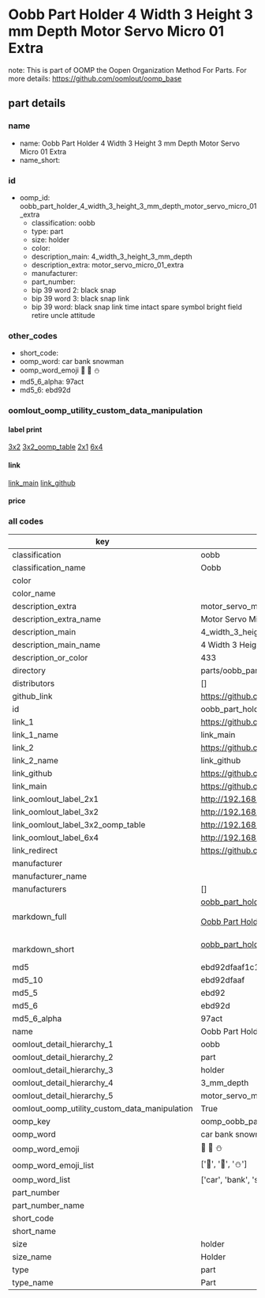 # Oobb Part Holder 4 Width 3 Height 3 mm Depth Motor Servo Micro 01 Extra  

note: This is part of OOMP the Oopen Organization Method For Parts. For more details: https://github.com/oomlout/oomp_base

##  part details
  







### name
* name: Oobb Part Holder 4 Width 3 Height 3 mm Depth Motor Servo Micro 01 Extra
* name_short: 
### id
* oomp_id: oobb_part_holder_4_width_3_height_3_mm_depth_motor_servo_micro_01_extra
  * classification: oobb
  * type: part
  * size: holder
  * color: 
  * description_main: 4_width_3_height_3_mm_depth
  * description_extra: motor_servo_micro_01_extra
  * manufacturer: 
  * part_number: 
  * bip 39 word 2: black snap
  * bip 39 word 3: black snap link
  * bip 39 word: black snap link time intact spare symbol bright field retire uncle attitude

### other_codes
* short_code: 
* oomp_word: car bank snowman
* oomp_word_emoji :car: :bank: :snowman:
* md5_6_alpha: 97act
* md5_6: ebd92d






### oomlout_oomp_utility_custom_data_manipulation
#### label print
[3x2](http://192.168.1.245:1112/?label=oomp%2097act)
[3x2_oomp_table](http://192.168.1.108:1112/?label=oomp%2097act)
[2x1](http://192.168.1.242:1112/?label=oomp%2097act)
[6x4](http://192.168.1.55:1112/?label=oomp%2097act)    

#### link

[link_main](https://github.com/oomlout/oomlout_oomp_version_1_messy/tree/main/parts/oobb_part_holder_4_width_3_height_3_mm_depth_motor_servo_micro_01_extra) [link_github](https://github.com/oomlout/oomlout_oomp_version_1_messy/tree/main/parts/oobb_part_holder_4_width_3_height_3_mm_depth_motor_servo_micro_01_extra)                             

#### price







### all codes 
| key | value |  
| --- | --- |  
| classification | oobb |  
| classification_name | Oobb |  
| color |  |  
| color_name |  |  
| description_extra | motor_servo_micro_01_extra |  
| description_extra_name | Motor Servo Micro 01 Extra |  
| description_main | 4_width_3_height_3_mm_depth |  
| description_main_name | 4 Width 3 Height 3 mm Depth |  
| description_or_color | 433 |  
| directory | parts/oobb_part_holder_4_width_3_height_3_mm_depth_motor_servo_micro_01_extra |  
| distributors | [] |  
| github_link | https://github.com/oomlout/oomlout_oomp_part_src/tree/main/parts/oobb_part_holder_4_width_3_height_3_mm_depth_motor_servo_micro_01_extra |  
| id | oobb_part_holder_4_width_3_height_3_mm_depth_motor_servo_micro_01_extra |  
| link_1 | https://github.com/oomlout/oomlout_oomp_version_1_messy/tree/main/parts/oobb_part_holder_4_width_3_height_3_mm_depth_motor_servo_micro_01_extra |  
| link_1_name | link_main |  
| link_2 | https://github.com/oomlout/oomlout_oomp_version_1_messy/tree/main/parts/oobb_part_holder_4_width_3_height_3_mm_depth_motor_servo_micro_01_extra |  
| link_2_name | link_github |  
| link_github | https://github.com/oomlout/oomlout_oomp_version_1_messy/tree/main/parts/oobb_part_holder_4_width_3_height_3_mm_depth_motor_servo_micro_01_extra |  
| link_main | https://github.com/oomlout/oomlout_oomp_version_1_messy/tree/main/parts/oobb_part_holder_4_width_3_height_3_mm_depth_motor_servo_micro_01_extra |  
| link_oomlout_label_2x1 | http://192.168.1.242:1112/?label=oomp%2097act |  
| link_oomlout_label_3x2 | http://192.168.1.245:1112/?label=oomp%2097act |  
| link_oomlout_label_3x2_oomp_table | http://192.168.1.108:1112/?label=oomp%2097act |  
| link_oomlout_label_6x4 | http://192.168.1.55:1112/?label=oomp%2097act |  
| link_redirect | https://github.com/oomlout/oomlout_oomp_version_1_messy/tree/main/parts/oobb_part_holder_4_width_3_height_3_mm_depth_motor_servo_micro_01_extra |  
| manufacturer |  |  
| manufacturer_name |  |  
| manufacturers | [] |  
| markdown_full | [oobb_part_holder_4_width_3_height_3_mm_depth_motor_servo_micro_01_extra](none)<br>[](none)<br>[Oobb Part Holder 4 Width 3 Height 3 Mm Depth Motor Servo Micro 01 Extra](none)<br><br> |  
| markdown_short | [oobb_part_holder_4_width_3_height_3_mm_depth_motor_servo_micro_01_extra](none)<br><br> |  
| md5 | ebd92dfaaf1c1b8f41bace25043350b7 |  
| md5_10 | ebd92dfaaf |  
| md5_5 | ebd92 |  
| md5_6 | ebd92d |  
| md5_6_alpha | 97act |  
| name | Oobb Part Holder 4 Width 3 Height 3 mm Depth Motor Servo Micro 01 Extra |  
| oomlout_detail_hierarchy_1 | oobb |  
| oomlout_detail_hierarchy_2 | part |  
| oomlout_detail_hierarchy_3 | holder |  
| oomlout_detail_hierarchy_4 | 3_mm_depth |  
| oomlout_detail_hierarchy_5 | motor_servo_micro_01_extra |  
| oomlout_oomp_utility_custom_data_manipulation | True |  
| oomp_key | oomp_oobb_part_holder_4_width_3_height_3_mm_depth_motor_servo_micro_01_extra |  
| oomp_word | car bank snowman |  
| oomp_word_emoji | :car: :bank: :snowman: |  
| oomp_word_emoji_list | [':car:', ':bank:', ':snowman:'] |  
| oomp_word_list | ['car', 'bank', 'snowman'] |  
| part_number |  |  
| part_number_name |  |  
| short_code |  |  
| short_name |  |  
| size | holder |  
| size_name | Holder |  
| type | part |  
| type_name | Part |  
